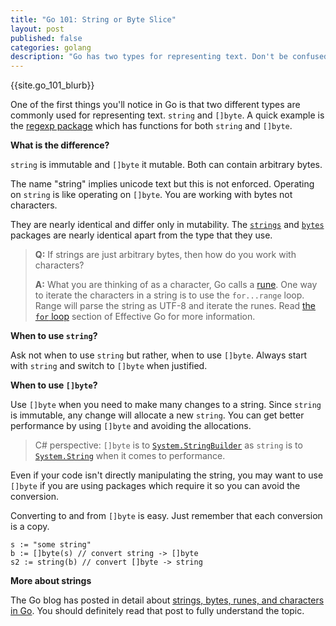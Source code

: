 ```yaml
---
title: "Go 101: String or Byte Slice"
layout: post
published: false
categories: golang
description: "Go has two types for representing text. Don't be confused. Let's walk through the differences and when to use what."
---
```


{{site.go_101_blurb}}

One of the first things you'll notice in Go is that two different types are commonly used for representing text. `string` and `[]byte`. A quick example is the [regexp package](http://golang.org/pkg/regexp/#Regexp.FindAll) which has functions for both `string` and `[]byte`.

**What is the difference?**

`string` is immutable and `[]byte` it mutable. Both can contain arbitrary bytes.

The name "string" implies unicode text but this is not enforced. Operating on `string` is like operating on `[]byte`. You are working with bytes not characters.

They are nearly identical and differ only in mutability. The [`strings`](http://golang.org/pkg/strings/) and [`bytes`](http://golang.org/pkg/bytes/) packages are nearly identical apart from the type that they use.


> **Q:** If strings are just arbitrary bytes, then how do you work with characters?
> 
> **A:** What you are thinking of as a character, Go calls a [rune](http://golang.org/ref/spec#Rune_literals). One way to iterate the characters in a string is to use the `for...range` loop. Range will parse the string as UTF-8 and iterate the runes. Read [the `for` loop](http://golang.org/doc/effective_go.html#for) section of Effective Go for more information.

**When to use `string`?**

Ask not when to use `string` but rather, when to use `[]byte`. Always start with `string` and switch to `[]byte` when justified.

**When to use `[]byte`?**

Use `[]byte` when you need to make many changes to a string. Since `string` is immutable, any change will allocate a new `string`. You can get better performance by using `[]byte` and avoiding the allocations.

> C# perspective: `[]byte` is to [`System.StringBuilder`][stringbuilder] as `string` is to [`System.String`][systemstring] when it comes to performance.

Even if your code isn't directly manipulating the string, you may want to use `[]byte` if you are using packages which require it so you can avoid the conversion.

Converting to and from `[]byte` is easy. Just remember that each conversion is a copy.

	s := "some string"
	b := []byte(s) // convert string -> []byte
	s2 := string(b) // convert []byte -> string

**More about strings**

The Go blog has posted in detail about [strings, bytes, runes, and characters in Go](http://blog.golang.org/strings). You should definitely read that post to fully understand the topic.

[stringbuilder]: http://msdn.microsoft.com/en-us/library/system.text.stringbuilder(v=vs.110).aspx
[systemstring]: http://msdn.microsoft.com/en-us/library/system.string(v=vs.110).aspx